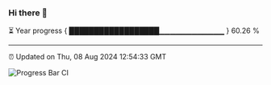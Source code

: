 ### Hi there 👋

⏳ Year progress { ██████████████████▁▁▁▁▁▁▁▁▁▁▁▁ } 60.26 %

---

⏰ Updated on Thu, 08 Aug 2024 12:54:33 GMT

![Progress Bar CI](https://github.com/IshwaranRudhara/GIT-ACTION/workflows/Progress%20Bar%20CI/badge.svg)
